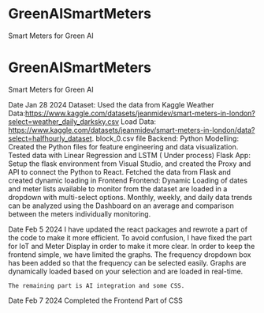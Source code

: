 # GreenAISmartMeters
Smart Meters for Green AI
# GreenAISmartMeters
Smart Meters for Green AI

Date Jan 28 2024
    Dataset:
        Used the data from Kaggle 
        Weather Data:https://www.kaggle.com/datasets/jeanmidev/smart-meters-in-london?select=weather_daily_darksky.csv
        Load Data: https://www.kaggle.com/datasets/jeanmidev/smart-meters-in-london/data?select=halfhourly_dataset. block_0.csv file
    Backend:
        Python Modelling: 
        Created the Python files for feature engineering and data visualization.
        Tested data with Linear Regression and LSTM ( Under process)
    Flask App:
        Setup the flask environment from Visual Studio, and created the Proxy and API to connect the Python to React.
        Fetched the data from Flask and created dynamic loading in Frontend
    Frontend:
        Dynamic Loading of dates and meter lists available to monitor from the dataset are loaded in a dropdown with multi-select options.
        Monthly, weekly, and daily data trends can be analyzed using the Dashboard on an average and comparison between the meters individually monitoring.

Date Feb 5 2024
    I have updated the react packages and rewrote a part of the code to make it more efficient.
    To avoid confusion, I have fixed the part for IoT and Meter Display in order to make it more clear.
    In order to keep the frontend simple, we have limited the graphs. 
    The frequency dropdown box has been added so that the frequency can be selected easily.
    Graphs are dynamically loaded based on your selection and are loaded in real-time.

    The remaining part is AI integration and some CSS.

Date Feb 7 2024 
   Completed the Frontend Part of CSS


